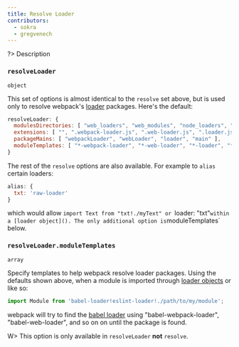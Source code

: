 ```yaml
---
title: Resolve Loader
contributors:
  - sokra
  - gregvenech
---
```


?> Description

### `resolveLoader`

`object`

This set of options is almost identical to the `resolve` set above, but is used only to resolve webpack's [loader](/concepts/loaders) packages. Here's the default:

```js
resolveLoader: {
  modulesDirectories: [ "web_loaders", "web_modules", "node_loaders", "node_modules" ],
  extensions: [ "", ".webpack-loader.js", ".web-loader.js", ".loader.js", ".js" ],
  packageMains: [ "webpackLoader", "webLoader", "loader", "main" ],
  moduleTemplates: [ "*-webpack-loader", "*-web-loader", "*-loader", "*" ]
}
```

The rest of the `resolve` options are also available. For example to `alias` certain loaders:

```js
alias: {
  txt: 'raw-loader'
}
```

which would allow `import Text from "txt!./myText" or `loader: "txt"` within a [loader object](). The only additional option is `moduleTemplates` below.


### `resolveLoader.moduleTemplates`

`array`

Specify templates to help webpack resolve loader packages. Using the defaults shown above, when a module is imported through [loader objects](#loader-objects) or like so:

```js
import Module from 'babel-loader!eslint-loader!./path/to/my/module';
```

webpack will try to find the [babel loader](https://github.com/babel/babel-loader) using "babel-webpack-loader", "babel-web-loader", and so on on until the package is found.

W> This option is only available in `resolveLoader` **not** `resolve`.
